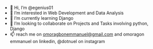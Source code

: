 - 👋 Hi, I’m @egenius01
- 👀 I’m interested in Web Development and Data Analysis
- 🌱 I’m currently learning Django
- 💞️ I’m looking to collaborate on Projects and Tasks involving python, Django
- 📫 reach me on omoragbonemmanuel@gmail.com and omoragon emmanuel on linkedin, @dotnuel on instagram

<!---
egenius01/egenius01 is a ✨ special ✨ repository because its `README.md` (this file) appears on your GitHub profile.
You can click the Preview link to take a look at your changes.
--->
